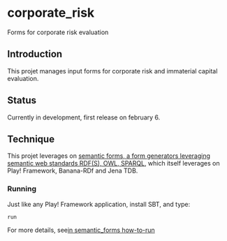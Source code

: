 # corporate\_risk
Forms for corporate risk evaluation

## Introduction
This projet manages input forms for corporate risk  and immaterial capital evaluation.

## Status

Currently in development, first release on february 6.

## Technique

This projet leverages on [semantic forms, a form generators leveraging semantic web standards RDF(S), OWL, SPARQL](https://github.com/jmvanel/semantic_forms#semantic-forms),
which itself leverages on Play! Framework, Banana-RDf and Jena TDB.

### Running

Just like any Play! Framework application, install SBT, and type:

    run

For more details, see[in semantic\_forms how-to-run](https://github.com/jmvanel/semantic_forms/tree/master/scala/forms_play#how-to-run)

